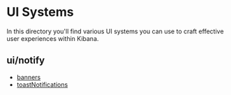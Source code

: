# UI Systems

In this directory you'll find various UI systems you can use to craft effective user experiences within Kibana.

## ui/notify

* [banners](notify/banners/BANNERS.md)
* [toastNotifications](../../../plugins/kibana_legacy/public/notify/toasts/TOAST_NOTIFICATIONS.md)
